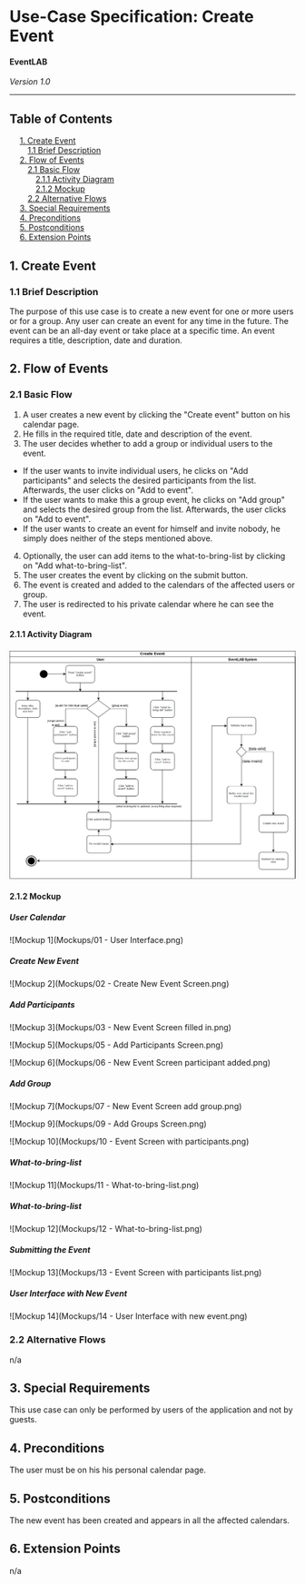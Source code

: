 # Use-Case Specification: Create Event
#### EventLAB

*Version 1.0*

---
## Table of Contents

&emsp; [1. Create Event](#1-create-event)<br/>
&emsp;&emsp; [1.1 Brief Description](#11-brief-description)<br/>
&emsp; [2. Flow of Events](#2-flow-of-events)<br/>
&emsp;&emsp; [2.1 Basic Flow](#21-basic-flow)<br/>
&emsp;&emsp;&emsp; [2.1.1 Activity Diagram](#211-activity-diagram)<br/>
&emsp;&emsp;&emsp; [2.1.2 Mockup](#212-mockup)<br/>
&emsp;&emsp; [2.2 Alternative Flows](#22-alternative-flows)<br/>
&emsp; [3. Special Requirements](#3-special-requirements)<br/>
&emsp; [4. Preconditions](#4-preconditions)<br/>
&emsp; [5. Postconditions](#5-postconditions)<br/>
&emsp; [6. Extension Points](#6-extension-points)<br/>

## 1. Create Event

### 1.1 Brief Description

The purpose of this use case is to create a new event for one or more users or for a group. Any user can create an event for any time in the future. The event can be an all-day event or take place at a specific time. An event requires a title, description, date and duration.

## 2. Flow of Events
### 2.1 Basic Flow
1. A user creates a new event by clicking the "Create event" button on his calendar page.
2. He fills in the required title, date and description of the event.
3. The user decides whether to add a group or individual users to the event.
  - If the user wants to invite individual users, he clicks on "Add participants" and selects the desired participants from the list. Afterwards, the user clicks on "Add to event".
  - If the user wants to make this a group event, he clicks on "Add group" and selects the desired group from the list. Afterwards, the user clicks on "Add to event".
  - If the user wants to create an event for himself and invite nobody, he simply does neither of the steps mentioned above.
4. Optionally, the user can add items to the what-to-bring-list by clicking on "Add what-to-bring-list".
5. The user creates the event by clicking on the submit button.
6. The event is created and added to the calendars of the affected users or group.
7. The user is redirected to his private calendar where he can see the event.

#### 2.1.1 Activity Diagram
![Activity Diagram Create Event](Activity-Diagram-Create-Event.png)

#### 2.1.2 Mockup
##### User Calendar
![Mockup 1](Mockups/01 - User Interface.png)

##### Create New Event
![Mockup 2](Mockups/02 - Create New Event Screen.png)

##### Add Participants
![Mockup 3](Mockups/03 - New Event Screen filled in.png)

![Mockup 5](Mockups/05 - Add Participants Screen.png)

![Mockup 6](Mockups/06 - New Event Screen participant added.png)

##### Add Group
![Mockup 7](Mockups/07 - New Event Screen add group.png)

![Mockup 9](Mockups/09 - Add Groups Screen.png)

![Mockup 10](Mockups/10 - Event Screen with participants.png)

##### What-to-bring-list
![Mockup 11](Mockups/11 - What-to-bring-list.png)

##### What-to-bring-list
![Mockup 12](Mockups/12 - What-to-bring-list.png)

##### Submitting the Event
![Mockup 13](Mockups/13 - Event Screen with participants list.png)

##### User Interface with New Event
![Mockup 14](Mockups/14 - User Interface with new event.png)


### 2.2 Alternative Flows
n/a

## 3. Special Requirements
This use case can only be performed by users of the application and not by guests.

## 4. Preconditions
The user must be on his his personal calendar page.

## 5. Postconditions
The new event has been created and appears in all the affected calendars.

## 6. Extension Points
n/a
